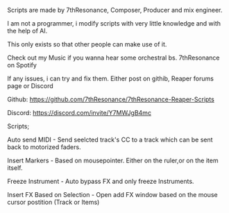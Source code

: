 Scripts are made by 7thResonance, Composer, Producer and mix engineer.

I am not a programmer, i modify scripts with very little knowledge and with the help of AI.

This only exists so that other people can make use of it.

Check out my Music if you wanna hear some orchestral bs. 7thResonance on Spotify

If any issues, i can try and fix them. Either post on githib, Reaper forums page or Discord


Github: https://github.com/7thResonance/7thResonance-Reaper-Scripts

Discord: https://discord.com/invite/Y7MWJgB4mc


Scripts;

Auto send MIDI - Send seelcted track's CC to a track which can be sent back to motorized faders.

Insert Markers - Based on mousepointer. Either on the ruler,or on the item itself.

Freeze Instrument - Auto bypass FX and only freeze Instruments.

Insert FX Based on Selection - Open add FX window based on the mouse cursor postition (Track or Items)
